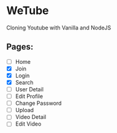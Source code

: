 # WeTube

Cloning Youtube with Vanilla and NodeJS


## Pages:

- [ ] Home
- [X] Join
- [X] Login
- [x] Search
- [ ] User Detail
- [ ] Edit Profile
- [ ] Change Password
- [ ] Upload
- [ ] Video Detail
- [ ] Edit Video
